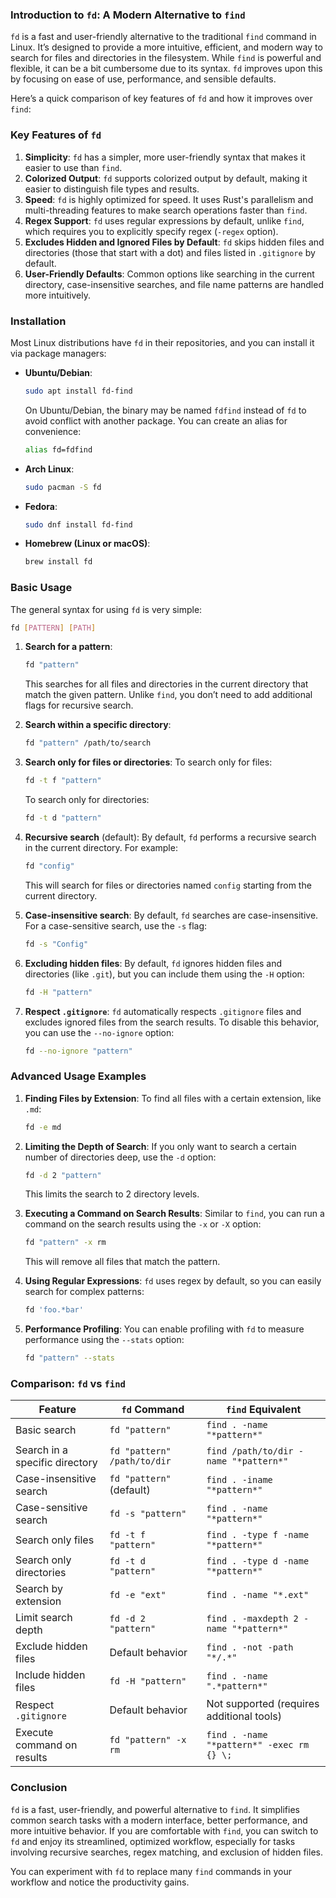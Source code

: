 ### Introduction to `fd`: A Modern Alternative to `find`

`fd` is a fast and user-friendly alternative to the traditional `find` command in Linux. It’s designed to provide a more intuitive, efficient, and modern way to search for files and directories in the filesystem. While `find` is powerful and flexible, it can be a bit cumbersome due to its syntax. `fd` improves upon this by focusing on ease of use, performance, and sensible defaults.

Here’s a quick comparison of key features of `fd` and how it improves over `find`:

### Key Features of `fd`

1. **Simplicity**: `fd` has a simpler, more user-friendly syntax that makes it easier to use than `find`.
2. **Colorized Output**: `fd` supports colorized output by default, making it easier to distinguish file types and results.
3. **Speed**: `fd` is highly optimized for speed. It uses Rust's parallelism and multi-threading features to make search operations faster than `find`.
4. **Regex Support**: `fd` uses regular expressions by default, unlike `find`, which requires you to explicitly specify regex (`-regex` option).
5. **Excludes Hidden and Ignored Files by Default**: `fd` skips hidden files and directories (those that start with a dot) and files listed in `.gitignore` by default.
6. **User-Friendly Defaults**: Common options like searching in the current directory, case-insensitive searches, and file name patterns are handled more intuitively.

### Installation

Most Linux distributions have `fd` in their repositories, and you can install it via package managers:

- **Ubuntu/Debian**:  

  ```bash
  sudo apt install fd-find
  ```

  On Ubuntu/Debian, the binary may be named `fdfind` instead of `fd` to avoid conflict with another package. You can create an alias for convenience:

  ```bash
  alias fd=fdfind
  ```

- **Arch Linux**:  

  ```bash
  sudo pacman -S fd
  ```

- **Fedora**:  

  ```bash
  sudo dnf install fd-find
  ```

- **Homebrew (Linux or macOS)**:  

  ```bash
  brew install fd
  ```

### Basic Usage

The general syntax for using `fd` is very simple:

```bash
fd [PATTERN] [PATH]
```

1. **Search for a pattern**:

   ```bash
   fd "pattern"
   ```

   This searches for all files and directories in the current directory that match the given pattern. Unlike `find`, you don’t need to add additional flags for recursive search.

2. **Search within a specific directory**:

   ```bash
   fd "pattern" /path/to/search
   ```

3. **Search only for files or directories**:
   To search only for files:

   ```bash
   fd -t f "pattern"
   ```

   To search only for directories:

   ```bash
   fd -t d "pattern"
   ```

4. **Recursive search** (default):
   By default, `fd` performs a recursive search in the current directory. For example:

   ```bash
   fd "config"
   ```

   This will search for files or directories named `config` starting from the current directory.

5. **Case-insensitive search**:
   By default, `fd` searches are case-insensitive. For a case-sensitive search, use the `-s` flag:

   ```bash
   fd -s "Config"
   ```

6. **Excluding hidden files**:
   By default, `fd` ignores hidden files and directories (like `.git`), but you can include them using the `-H` option:

   ```bash
   fd -H "pattern"
   ```

7. **Respect `.gitignore`**:
   `fd` automatically respects `.gitignore` files and excludes ignored files from the search results. To disable this behavior, you can use the `--no-ignore` option:

   ```bash
   fd --no-ignore "pattern"
   ```

### Advanced Usage Examples

1. **Finding Files by Extension**:
   To find all files with a certain extension, like `.md`:

   ```bash
   fd -e md
   ```

2. **Limiting the Depth of Search**:
   If you only want to search a certain number of directories deep, use the `-d` option:

   ```bash
   fd -d 2 "pattern"
   ```

   This limits the search to 2 directory levels.

3. **Executing a Command on Search Results**:
   Similar to `find`, you can run a command on the search results using the `-x` or `-X` option:

   ```bash
   fd "pattern" -x rm
   ```

   This will remove all files that match the pattern.

4. **Using Regular Expressions**:
   `fd` uses regex by default, so you can easily search for complex patterns:

   ```bash
   fd 'foo.*bar'
   ```

5. **Performance Profiling**:
   You can enable profiling with `fd` to measure performance using the `--stats` option:

   ```bash
   fd "pattern" --stats
   ```

### Comparison: `fd` vs `find`

| Feature                        | `fd` Command                                            | `find` Equivalent                             |
|---------------------------------|---------------------------------------------------------|-----------------------------------------------|
| Basic search                    | `fd "pattern"`                                          | `find . -name "*pattern*"`                    |
| Search in a specific directory  | `fd "pattern" /path/to/dir`                             | `find /path/to/dir -name "*pattern*"`         |
| Case-insensitive search         | `fd "pattern"` (default)                                | `find . -iname "*pattern*"`                   |
| Case-sensitive search           | `fd -s "pattern"`                                       | `find . -name "*pattern*"`                    |
| Search only files               | `fd -t f "pattern"`                                     | `find . -type f -name "*pattern*"`            |
| Search only directories         | `fd -t d "pattern"`                                     | `find . -type d -name "*pattern*"`            |
| Search by extension             | `fd -e "ext"`                                           | `find . -name "*.ext"`                        |
| Limit search depth              | `fd -d 2 "pattern"`                                     | `find . -maxdepth 2 -name "*pattern*"`        |
| Exclude hidden files            | Default behavior                                        | `find . -not -path "*/.*"`                    |
| Include hidden files            | `fd -H "pattern"`                                       | `find . -name ".*pattern*"`                   |
| Respect `.gitignore`            | Default behavior                                        | Not supported (requires additional tools)     |
| Execute command on results      | `fd "pattern" -x rm`                                    | `find . -name "*pattern*" -exec rm {} \;`     |

### Conclusion

`fd` is a fast, user-friendly, and powerful alternative to `find`. It simplifies common search tasks with a modern interface, better performance, and more intuitive behavior. If you are comfortable with `find`, you can switch to `fd` and enjoy its streamlined, optimized workflow, especially for tasks involving recursive searches, regex matching, and exclusion of hidden files.

You can experiment with `fd` to replace many `find` commands in your workflow and notice the productivity gains.
